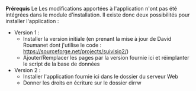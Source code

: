 __Prérequis__
Le 
Les modifications apportées à l'application n'ont pas été intégrées dans le module d'installation. 
Il existe donc deux possibilités pour installer l'application : 
  * Version 1 :
    - Installer la version initiale (en prenant la mise à jour de David Roumanet dont j'utilise le code : https://sourceforge.net/projects/suivisio2/)
    - Ajouter/Remplacer les pages par la version fournie ici et réimplanter le script de la base de données
  * Version 2 : 
    - Installer l'application fournie ici dans le dossier du serveur Web 
    - Donner les droits en écriture sur le dossier dirrw
  
